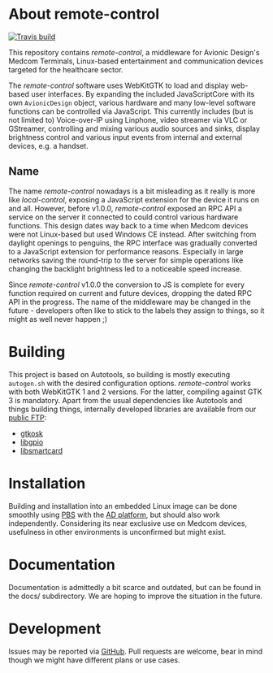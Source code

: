 # About remote-control #
[![Travis build][travis-badge]][travis]

This repository contains _remote-control_, a middleware for Avionic Design's
Medcom Terminals, Linux-based entertainment and communication devices
targeted for the healthcare sector.

The _remote-control_ software uses WebKitGTK to load and display web-based user
interfaces. By expanding the included JavaScriptCore with its own
`AvionicDesign` object, various hardware and many low-level software functions
can be controlled via JavaScript. This currently includes (but is not limited
to) Voice-over-IP using Linphone, video streamer via VLC or GStreamer,
controlling and mixing various audio sources and sinks, display brightness
control and various input events from internal and external devices, e.g. a
handset.

## Name ##

The name _remote-control_ nowadays is a bit misleading as it really is more
like _local-control_, exposing a JavaScript extension for the device it runs on
and all. However, before v1.0.0, _remote-control_ exposed an RPC API a service
on the server it connected to could control various hardware functions. This
design dates way back to a time when Medcom devices were not Linux-based but
used Windows CE instead. After switching from daylight openings to penguins,
the RPC interface was gradually converted to a JavaScript extension for
performance reasons. Especially in large networks saving the round-trip to the
server for simple operations like changing the backlight brightness led to a
noticeable speed increase.

Since _remote-control_ v1.0.0 the conversion to JS is complete for every
function required on current and future devices, dropping the dated RPC API in
the progress. The name of the middleware may be changed in the future -
developers often like to stick to the labels they assign to things, so it might
as well never happen ;)

# Building #

This project is based on Autotools, so building is mostly executing
`autogen.sh` with the desired configuration options. _remote-control_ works
with both WebKitGTK 1 and 2 versions. For the latter, compiling against GTK 3
is mandatory. Apart from the usual dependencies like Autotools and things
building things, internally developed libraries are available from our
[public FTP][adftp]:

* [gtkosk](http://ftp.avionic-design.de/pub/gtkosk/)
* [libgpio](http://ftp.avionic-design.de/pub/libgpio/)
* [libsmartcard](http://ftp.avionic-design.de/pub/libsmartcard/)

# Installation #

Building and installation into an embedded Linux image can be done smoothly
using [PBS][pbs2] with the [AD platform][pbsad], but should also work
independently. Considering its near exclusive use on Medcom devices, usefulness
in other environments is unconfirmed but might exist.

# Documentation #

Documentation is admittedly a bit scarce and outdated, but can be found in the
docs/ subdirectory. We are hoping to improve the situation in the future.

# Development #

Issues may be reported via [GitHub][bugs-github]. Pull requests are welcome,
bear in mind though we might have different plans or use cases.

  [adftp]: http://ftp.avionic-design.de/pub/ "Avionic Design public FTP server"
  [pbs2]: https://github.com/avionic-design/pbs-stage2 "Platform Build System"
  [pbsad]: https://github.com/avionic-design/pbs-platform-avionic-design
    "AD platform for PBS"
  [bugs-github]: https://github.com/avionic-design/remote-control/issues
  [travis]: https://travis-ci.org/The-42/remote-control
  [travis-badge]: https://travis-ci.org/The-42/remote-control.svg?branch=master

